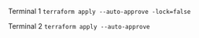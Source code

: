 Terminal 1
`terraform apply --auto-approve -lock=false`

Terminal 2
`terraform apply --auto-approve`

